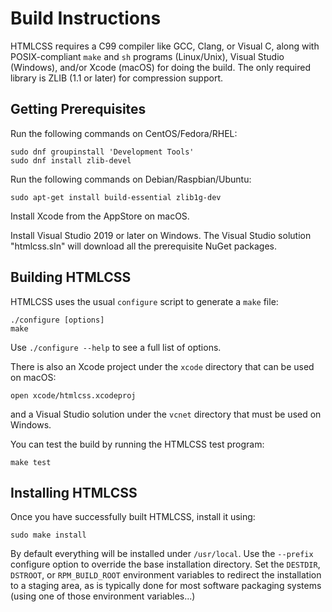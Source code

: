 Build Instructions
==================

HTMLCSS requires a C99 compiler like GCC, Clang, or Visual C, along with
POSIX-compliant `make` and `sh` programs (Linux/Unix), Visual Studio (Windows),
and/or Xcode (macOS) for doing the build.  The only required library is ZLIB
(1.1 or later) for compression support.


Getting Prerequisites
---------------------

Run the following commands on CentOS/Fedora/RHEL:

    sudo dnf groupinstall 'Development Tools'
    sudo dnf install zlib-devel

Run the following commands on Debian/Raspbian/Ubuntu:

    sudo apt-get install build-essential zlib1g-dev

Install Xcode from the AppStore on macOS.

Install Visual Studio 2019 or later on Windows.  The Visual Studio solution
"htmlcss.sln" will download all the prerequisite NuGet packages.


Building HTMLCSS
----------------

HTMLCSS uses the usual `configure` script to generate a `make` file:

    ./configure [options]
    make

Use `./configure --help` to see a full list of options.

There is also an Xcode project under the `xcode` directory that can be used on
macOS:

    open xcode/htmlcss.xcodeproj

and a Visual Studio solution under the `vcnet` directory that must be used on
Windows.

You can test the build by running the HTMLCSS test program:

    make test


Installing HTMLCSS
----------------

Once you have successfully built HTMLCSS, install it using:

    sudo make install

By default everything will be installed under `/usr/local`.  Use the `--prefix`
configure option to override the base installation directory.  Set the
`DESTDIR`, `DSTROOT`, or `RPM_BUILD_ROOT` environment variables to redirect the
installation to a staging area, as is typically done for most software packaging
systems (using one of those environment variables...)
